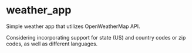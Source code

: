 # weather_app
Simple weather app that utilizes OpenWeatherMap API.

Considering incorporating support for state (US) and country codes or zip codes, as well as different languages.
